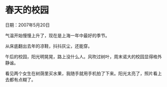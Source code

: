 # 春天的校园

日期：2007年5月20日

气温开始慢慢上升了，现在是上海一年中最好的季节。

从床底翻出去年的凉鞋，抖抖灰尘，还能穿。

午后的校园，阳光明晃晃，路上没什么人。风吹过树叶，周末诺大的校园显得格外静谧。

看见两个女生在树荫里买水果，我随手就用手机拍了下来。阳光太亮了，照片看上去都有点糊了。

